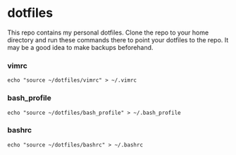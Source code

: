 # dotfiles
This repo contains my personal dotfiles. Clone the repo to your home directory and run these commands there to point your dotfiles to the repo. It may be a good idea to make backups beforehand.

### vimrc
`echo "source ~/dotfiles/vimrc" > ~/.vimrc`

### bash_profile
`echo "source ~/dotfiles/bash_profile" > ~/.bash_profile`

### bashrc
`echo "source ~/dotfiles/bashrc" > ~/.bashrc`
